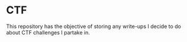 # CTF
This repository has the objective of storing any write-ups I decide to do about CTF challenges I partake in.
